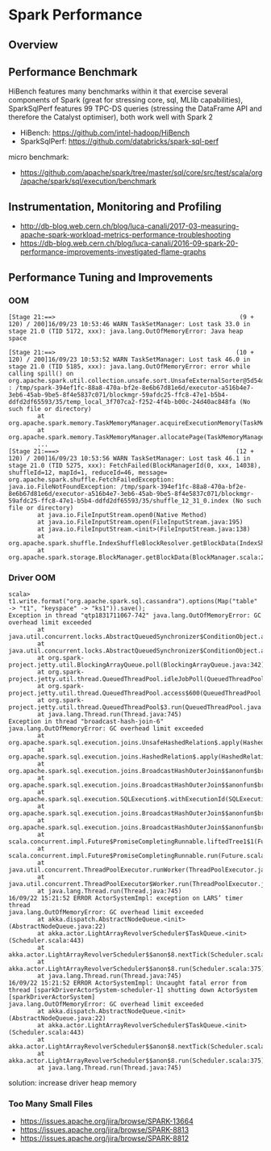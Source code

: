 # Spark Performance

## Overview


## Performance Benchmark
HiBench features many benchmarks within it that exercise several components of Spark (great for stressing core, sql, MLlib capabilities), SparkSqlPerf features 99 TPC-DS queries (stressing the DataFrame API and therefore the Catalyst optimiser), both work well with Spark 2 

* HiBench: https://github.com/intel-hadoop/HiBench
* SparkSqlPerf: https://github.com/databricks/spark-sql-perf

micro benchmark:

* https://github.com/apache/spark/tree/master/sql/core/src/test/scala/org/apache/spark/sql/execution/benchmark

## Instrumentation, Monitoring and Profiling

* http://db-blog.web.cern.ch/blog/luca-canali/2017-03-measuring-apache-spark-workload-metrics-performance-troubleshooting
* https://db-blog.web.cern.ch/blog/luca-canali/2016-09-spark-20-performance-improvements-investigated-flame-graphs

## Performance Tuning and Improvements

### OOM

```
[Stage 21:==>                                                   (9 + 120) / 200]16/09/23 10:53:46 WARN TaskSetManager: Lost task 33.0 in stage 21.0 (TID 5172, xxx): java.lang.OutOfMemoryError: Java heap space

[Stage 21:==>                                                  (10 + 120) / 200]16/09/23 10:53:52 WARN TaskSetManager: Lost task 46.0 in stage 21.0 (TID 5185, xxx): java.lang.OutOfMemoryError: error while calling spill() on org.apache.spark.util.collection.unsafe.sort.UnsafeExternalSorter@5d54d2e9 : /tmp/spark-394ef1fc-88a8-470a-bf2e-8e6b67d81e6d/executor-a516b4e7-3eb6-45ab-9be5-8f4e5837c071/blockmgr-59afdc25-ffc8-47e1-b5b4-ddfd2df65593/35/temp_local_3f707ca2-f252-4f4b-b00c-24d40ac848fa (No such file or directory)
        at org.apache.spark.memory.TaskMemoryManager.acquireExecutionMemory(TaskMemoryManager.java:165)
        at org.apache.spark.memory.TaskMemoryManager.allocatePage(TaskMemoryManager.java:249)
        ...
[Stage 21:===>                                                 (12 + 120) / 200]16/09/23 10:53:56 WARN TaskSetManager: Lost task 46.1 in stage 21.0 (TID 5275, xxx): FetchFailed(BlockManagerId(0, xxx, 14038), shuffleId=12, mapId=1, reduceId=46, message=
org.apache.spark.shuffle.FetchFailedException: java.io.FileNotFoundException: /tmp/spark-394ef1fc-88a8-470a-bf2e-8e6b67d81e6d/executor-a516b4e7-3eb6-45ab-9be5-8f4e5837c071/blockmgr-59afdc25-ffc8-47e1-b5b4-ddfd2df65593/35/shuffle_12_31_0.index (No such file or directory)
        at java.io.FileInputStream.open0(Native Method)
        at java.io.FileInputStream.open(FileInputStream.java:195)
        at java.io.FileInputStream.<init>(FileInputStream.java:138)
        at org.apache.spark.shuffle.IndexShuffleBlockResolver.getBlockData(IndexShuffleBlockResolver.scala:191)
        at org.apache.spark.storage.BlockManager.getBlockData(BlockManager.scala:298)
```

### Driver OOM

```
scala> t1.write.format("org.apache.spark.sql.cassandra").options(Map("table" -> "t1", "keyspace" -> "ks1")).save();
Exception in thread "qtp1831711067-742" java.lang.OutOfMemoryError: GC overhead limit exceeded
        at java.util.concurrent.locks.AbstractQueuedSynchronizer$ConditionObject.addConditionWaiter(AbstractQueuedSynchronizer.java:1855)
        at java.util.concurrent.locks.AbstractQueuedSynchronizer$ConditionObject.awaitNanos(AbstractQueuedSynchronizer.java:2068)
        at org.spark-project.jetty.util.BlockingArrayQueue.poll(BlockingArrayQueue.java:342)
        at org.spark-project.jetty.util.thread.QueuedThreadPool.idleJobPoll(QueuedThreadPool.java:526)
        at org.spark-project.jetty.util.thread.QueuedThreadPool.access$600(QueuedThreadPool.java:44)
        at org.spark-project.jetty.util.thread.QueuedThreadPool$3.run(QueuedThreadPool.java:572)
        at java.lang.Thread.run(Thread.java:745)
Exception in thread "broadcast-hash-join-6" java.lang.OutOfMemoryError: GC overhead limit exceeded
        at org.apache.spark.sql.execution.joins.UnsafeHashedRelation$.apply(HashedRelation.scala:402)
        at org.apache.spark.sql.execution.joins.HashedRelation$.apply(HashedRelation.scala:128)
        at org.apache.spark.sql.execution.joins.BroadcastHashOuterJoin$$anonfun$broadcastFuture$1$$anonfun$apply$1.apply(BroadcastHashOuterJoin.scala:92)
        at org.apache.spark.sql.execution.joins.BroadcastHashOuterJoin$$anonfun$broadcastFuture$1$$anonfun$apply$1.apply(BroadcastHashOuterJoin.scala:82)
        at org.apache.spark.sql.execution.SQLExecution$.withExecutionId(SQLExecution.scala:100)
        at org.apache.spark.sql.execution.joins.BroadcastHashOuterJoin$$anonfun$broadcastFuture$1.apply(BroadcastHashOuterJoin.scala:82)
        at org.apache.spark.sql.execution.joins.BroadcastHashOuterJoin$$anonfun$broadcastFuture$1.apply(BroadcastHashOuterJoin.scala:82)
        at scala.concurrent.impl.Future$PromiseCompletingRunnable.liftedTree1$1(Future.scala:24)
        at scala.concurrent.impl.Future$PromiseCompletingRunnable.run(Future.scala:24)
        at java.util.concurrent.ThreadPoolExecutor.runWorker(ThreadPoolExecutor.java:1142)
        at java.util.concurrent.ThreadPoolExecutor$Worker.run(ThreadPoolExecutor.java:617)
        at java.lang.Thread.run(Thread.java:745)
16/09/22 15:21:52 ERROR ActorSystemImpl: exception on LARS’ timer thread
java.lang.OutOfMemoryError: GC overhead limit exceeded
        at akka.dispatch.AbstractNodeQueue.<init>(AbstractNodeQueue.java:22)
        at akka.actor.LightArrayRevolverScheduler$TaskQueue.<init>(Scheduler.scala:443)
        at akka.actor.LightArrayRevolverScheduler$$anon$8.nextTick(Scheduler.scala:409)
        at akka.actor.LightArrayRevolverScheduler$$anon$8.run(Scheduler.scala:375)
        at java.lang.Thread.run(Thread.java:745)
16/09/22 15:21:52 ERROR ActorSystemImpl: Uncaught fatal error from thread [sparkDriverActorSystem-scheduler-1] shutting down ActorSystem [sparkDriverActorSystem]
java.lang.OutOfMemoryError: GC overhead limit exceeded
        at akka.dispatch.AbstractNodeQueue.<init>(AbstractNodeQueue.java:22)
        at akka.actor.LightArrayRevolverScheduler$TaskQueue.<init>(Scheduler.scala:443)
        at akka.actor.LightArrayRevolverScheduler$$anon$8.nextTick(Scheduler.scala:409)
        at akka.actor.LightArrayRevolverScheduler$$anon$8.run(Scheduler.scala:375)
        at java.lang.Thread.run(Thread.java:745)
```

solution: increase driver heap memory

### Too Many Small Files

* https://issues.apache.org/jira/browse/SPARK-13664
* https://issues.apache.org/jira/browse/SPARK-8813
* https://issues.apache.org/jira/browse/SPARK-8812

